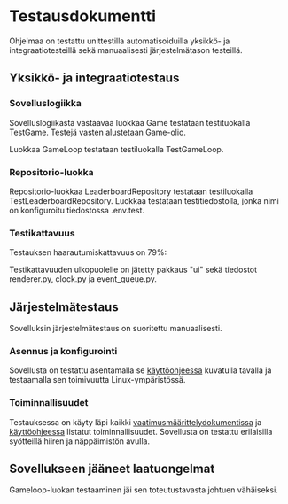 # Testausdokumentti
Ohjelmaa on testattu unittestilla automatisoiduilla yksikkö- ja integraatiotesteillä sekä manuaalisesti järjestelmätason testeillä.

## Yksikkö- ja integraatiotestaus

### Sovelluslogiikka
Sovelluslogiikasta vastaavaa luokkaa Game testataan testituokalla TestGame. Testejä vasten alustetaan Game-olio.

Luokkaa GameLoop testataan testiluokalla TestGameLoop.

### Repositorio-luokka
Repositorio-luokkaa LeaderboardRepository testataan testiluokalla TestLeaderboardRepository. Luokkaa testataan testitiedostolla, jonka nimi on konfiguroitu tiedostossa .env.test.

### Testikattavuus
Testauksen haarautumiskattavuus on 79%:

Testikattavuuden ulkopuolelle on jätetty pakkaus "ui" sekä tiedostot renderer.py, clock.py ja event_queue.py.

## Järjestelmätestaus
Sovelluksin järjestelmätestaus on suoritettu manuaalisesti.

### Asennus ja konfigurointi
Sovellusta on testattu asentamalla se [käyttöohjeessa](https://github.com/NooraKemp/ot-harjoitustyo/blob/master/dokumentaatio/kayttoohje.md) kuvatulla tavalla ja testaamalla sen toimivuutta Linux-ympäristössä.

### Toiminnallisuudet
Testauksessa on käyty läpi kaikki [vaatimusmäärittelydokumentissa](https://github.com/NooraKemp/ot-harjoitustyo/blob/master/dokumentaatio/vaatimusmaarittely.md)
 ja [käyttöohjeessa](https://github.com/NooraKemp/ot-harjoitustyo/blob/master/dokumentaatio/kayttoohje.md) listatut toiminnallisuudet. Sovellusta on testattu erilaisilla syötteillä hiiren ja näppäimistön avulla. 

## Sovellukseen jääneet laatuongelmat
Gameloop-luokan testaaminen jäi sen toteutustavasta johtuen vähäiseksi.
